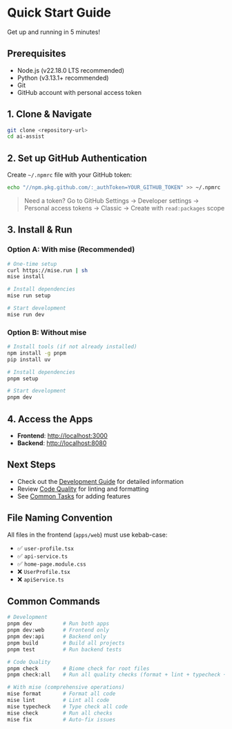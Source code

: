# Quick Start Guide

Get up and running in 5 minutes!

## Prerequisites

- Node.js (v22.18.0 LTS recommended)
- Python (v3.13.1+ recommended)
- Git
- GitHub account with personal access token

## 1. Clone & Navigate

```bash
git clone <repository-url>
cd ai-assist
```

## 2. Set up GitHub Authentication

Create `~/.npmrc` file with your GitHub token:

```bash
echo "//npm.pkg.github.com/:_authToken=YOUR_GITHUB_TOKEN" >> ~/.npmrc
```

> Need a token? Go to GitHub Settings → Developer settings → Personal access tokens → Classic → Create with `read:packages` scope

## 3. Install & Run

### Option A: With mise (Recommended)

```bash
# One-time setup
curl https://mise.run | sh
mise install

# Install dependencies
mise run setup

# Start development
mise run dev
```

### Option B: Without mise

```bash
# Install tools (if not already installed)
npm install -g pnpm
pip install uv

# Install dependencies
pnpm setup

# Start development
pnpm dev
```

## 4. Access the Apps

- **Frontend**: <http://localhost:3000>
- **Backend**: <http://localhost:8080>

## Next Steps

- Check out the [Development Guide](./development.md) for detailed information
- Review [Code Quality](./code-quality.md) for linting and formatting
- See [Common Tasks](./development.md#common-tasks) for adding features

## File Naming Convention

All files in the frontend (`apps/web`) must use kebab-case:

- ✅ `user-profile.tsx`
- ✅ `api-service.ts`
- ✅ `home-page.module.css`
- ❌ `UserProfile.tsx`
- ❌ `apiService.ts`

## Common Commands

```bash
# Development
pnpm dev          # Run both apps
pnpm dev:web      # Frontend only
pnpm dev:api      # Backend only
pnpm build        # Build all projects
pnpm test         # Run backend tests

# Code Quality
pnpm check        # Biome check for root files
pnpm check:all    # Run all quality checks (format + lint + typecheck + build)

# With mise (comprehensive operations)
mise format       # Format all code
mise lint         # Lint all code
mise typecheck    # Type check all code
mise check        # Run all checks
mise fix          # Auto-fix issues
```
